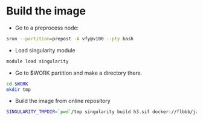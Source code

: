# Build the image
- Go to a preprocess node:
```bash
srun --partition=prepost -A vfy@v100 --pty bash
```
- Load singularity module
```bash
module load singularity
```

- Go to $WORK partition and make a directory there.
```bash
cd $WORK
mkdir tmp
```

- Build the image from online repository
```bash
SINGULARITY_TMPDIR=`pwd`/tmp singularity build h3.sif docker://flbbb/jz-ssm:latest
```
